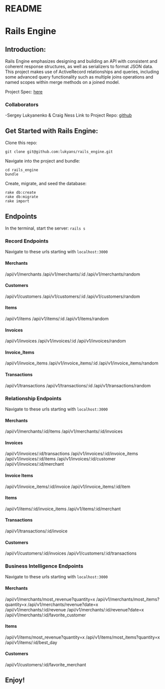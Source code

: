# README

# Rails Engine

## Introduction:

Rails Engine emphasizes designing and building an API with consistent and coherent response structures, as well as serializers to format JSON data. This project makes use of ActiveRecord relationships and queries, including some advanced query functionality such as multiple joins operations and named scopes within merge methods on a joined model.

Project Spec: [here](http://backend.turing.io/module3/projects/rails_engine)

### Collaborators

-Sergey Lukyanenko & Craig Ness
Link to Project Repo:  [github](https://github.com/lukyans/rails_engine)


## Get Started with Rails Engine:

Clone this repo:
```
git clone git@github.com:lukyans/rails_engine.git
```

Navigate into the project and bundle:
```
cd rails_engine
bundle
```

Create, migrate, and seed the database:
```
rake db:create
rake db:migrate
rake import
```

## Endpoints
In the terminal, start the server: `rails s`

### Record Endpoints

Navigate to these urls starting with `localhost:3000`
#### Merchants
/api/v1/merchants
/api/v1/merchants/:id
/api/v1/merchants/random

#### Customers
/api/v1/customers
/api/v1/customers/:id
/api/v1/customers/random

#### Items
/api/v1/items
/api/v1/items/:id
/api/v1/items/random

#### Invoices
/api/v1/invoices
/api/v1/invoices/:id
/api/v1/invoices/random

#### Invoice_Items
/api/v1/invoice_items
/api/v1/invoice_items/:id
/api/v1/invoice_items/random

#### Transactions
/api/v1/transactions
/api/v1/transactions/:id
/api/v1/transactions/random

### Relationship Endpoints

Navigate to these urls starting with `localhost:3000`
#### Merchants

/api/v1/merchants/:id/items
/api/v1/merchants/:id/invoices

#### Invoices

/api/v1/invoices/:id/transactions
/api/v1/invoices/:id/invoice_items
/api/v1/invoices/:id/items
/api/v1/invoices/:id/customer
/api/v1/invoices/:id/merchant

#### Invoice Items

/api/v1/invoice_items/:id/invoice
/api/v1/invoice_items/:id/item

#### Items

/api/v1/items/:id/invoice_items
/api/v1/items/:id/merchant

#### Transactions

/api/v1/transactions/:id/invoice

#### Customers

/api/v1/customers/:id/invoices
/api/v1/customers/:id/transactions

### Business Intelligence Endpoints

Navigate to these urls starting with `localhost:3000`
#### Merchants

/api/v1/merchants/most_revenue?quantity=x
/api/v1/merchants/most_items?quantity=x
/api/v1/merchants/revenue?date=x
/api/v1/merchants/:id/revenue
/api/v1/merchants/:id/revenue?date=x
/api/v1/merchants/:id/favorite_customer

#### Items

/api/v1/items/most_revenue?quantity=x
/api/v1/items/most_items?quantity=x
/api/v1/items/:id/best_day

#### Customers

/api/v1/customers/:id/favorite_merchant

## Enjoy!
